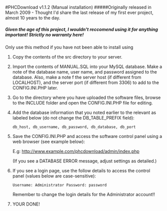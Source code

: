 #PHCDownload v1.1.2 (Manual installation)
#####Originally released in March 2009 - Thought I'd share the last release of my first ever project, almost 10 years to the day.
##### Given the age of this project, I wouldn't reccomend using it for anything important! Strictly no warranty here!

Only use this method if you have not been able to install using
 1. Copy the contents of the src directory to your server.
2. Import the contents of MANUAL.SQL into your MySQL database. Make a note of
    the database name, user name, and password assigned to the database. Also,
    make a note f the server host (if different from LOCALHOST), and the
    server port (if different from 3306) to add to the CONFIG.INI.PHP later.

3. Go to the directory where you have uploaded the software files, browse to
    the INCLUDE folder and open the CONFIG.INI.PHP file for editing.

 4. Add the database information that you noted earlier to the relevant as
    labeled below (do not change the DB_TABLE_PREFIX field):

       `db_host, db_username, db_password, db_database, db_port`

 5. Save the CONFIG.INI.PHP and access the software control panel using a web
    browser (see example below):

       E.g: http://www.example.com/phcdownload/admin/index.php

    (If you see a DATABASE ERROR message, adjust settings as detailed.)

 6. If you see a login page, use the follow details to access the control
    panel (values below are case-sensitive):

       `Username: Administrator
       Password: password`
       
    Remember to change the login details for the Administrator account!!

 7. YOUR DONE!

